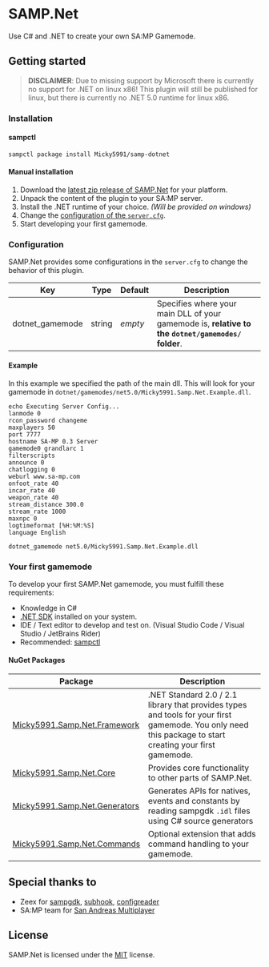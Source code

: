 # SAMP.Net

Use C# and .NET to create your own SA:MP Gamemode.

## Getting started

> **DISCLAIMER**: Due to missing support by Microsoft there is currently no support for .NET on linux x86!
> This plugin will still be published for linux, but there is currently no .NET 5.0 runtime for linux x86.

### Installation

#### sampctl

`sampctl package install Micky5991/samp-dotnet`

#### Manual installation

1. Download the [latest zip release of SAMP.Net](https://github.com/Micky5991/samp-dotnet/releases/latest) for your platform.
2. Unpack the content of the plugin to your SA:MP server.
3. Install the .NET runtime of your choice. *(Will be provided on windows)*
3. Change the [configuration of the `server.cfg`](#configuration).
4. Start developing your first gamemode.

### Configuration

SAMP.Net provides some configurations in the `server.cfg` to change the behavior of this plugin.

| Key             | Type   | Default | Description                                                                                        |
|-----------------|--------|---------|----------------------------------------------------------------------------------------------------|
| dotnet_gamemode | string | *empty* | Specifies where your main DLL of your gamemode is, **relative to the `dotnet/gamemodes/` folder**. |

#### Example

In this example we specified the path of the main dll. This will look for your gamemode in `dotnet/gamemodes/net5.0/Micky5991.Samp.Net.Example.dll`.

```
echo Executing Server Config...
lanmode 0
rcon_password changeme
maxplayers 50
port 7777
hostname SA-MP 0.3 Server
gamemode0 grandlarc 1
filterscripts 
announce 0
chatlogging 0
weburl www.sa-mp.com
onfoot_rate 40
incar_rate 40
weapon_rate 40
stream_distance 300.0
stream_rate 1000
maxnpc 0
logtimeformat [%H:%M:%S]
language English

dotnet_gamemode net5.0/Micky5991.Samp.Net.Example.dll
```

### Your first gamemode

To develop your first SAMP.Net gamemode, you must fulfill these requirements:

- Knowledge in C#
- [.NET SDK](https://dotnet.microsoft.com/download/dotnet/5.0) installed on your system.
- IDE / Text editor to develop and test on. (Visual Studio Code / Visual Studio / JetBrains Rider)
- Recommended: [sampctl](https://github.com/Southclaws/sampctl)

#### NuGet Packages

| Package                       | Description                                                                                                                                    |
|-------------------------------|------------------------------------------------------------------------------------------------------------------------------------------------|
| [Micky5991.Samp.Net.Framework](https://www.nuget.org/packages/Micky5991.Samp.Net.Framework/)  | .NET Standard 2.0 / 2.1 library that provides types and tools for your first gamemode. You only need this package to start creating your first gamemode. |
| [Micky5991.Samp.Net.Core](https://www.nuget.org/packages/Micky5991.Samp.Net.Core/)       | Provides core functionality to other parts of SAMP.Net.                                                                                        |
| [Micky5991.Samp.Net.Generators](https://www.nuget.org/packages/Micky5991.Samp.Net.Generators/) | Generates APIs for natives, events and constants by reading sampgdk `.idl` files using C# source generators                                    |
| [Micky5991.Samp.Net.Commands](https://www.nuget.org/packages/Micky5991.Samp.Net.Commands/) | Optional extension that adds command handling to your gamemode.                                   |



## Special thanks to

- Zeex for [sampgdk](https://github.com/Zeex/sampgdk), [subhook](https://github.com/Zeex/subhook), [configreader](https://github.com/Zeex/configreader)
- SA:MP team for [San Andreas Multiplayer](https://www.sa-mp.com/)

## License

SAMP.Net is licensed under the [MIT](/LICENSE) license.
